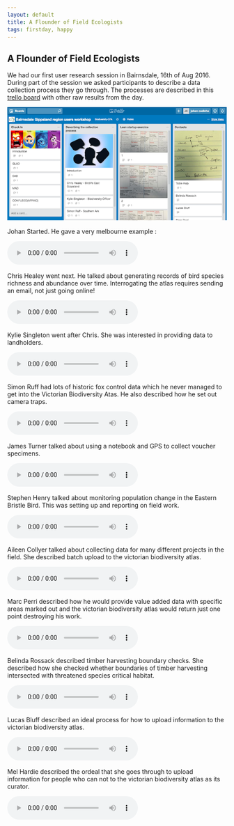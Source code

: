 ```yaml
---
layout: default
title: A Flounder of Field Ecologists
tags: firstday, happy
---
```


## A Flounder of Field Ecologists

We had our first user research session in Bairnsdale, 16th of Aug 2016. During part of the session we asked participants to describe a data collection process they go through.
The processes are described in this [trello board](https://trello.com/b/G9BBSMcZ/bairnsdale-gippsland-region-users-workshop) with other raw results from the day.

[![trello](/assets/trello.png)](https://trello.com/b/G9BBSMcZ/bairnsdale-gippsland-region-users-workshop)


Johan Started. He gave a very melbourne example :

<audio controls="controls">
  Your browser does not support the <code>audio</code> element.
  <source src="{{ site.github.url }}/assets/audio/bairnsdale/JohanCodinha.mp3" type="audio/mp3">
</audio>

Chris Healey went next. He talked about generating records of bird species richness and abundance over time. Interrogating the atlas requires sending an email, not just going online!

<audio controls="controls">
  Your browser does not support the <code>audio</code> element.
  <source src="{{ site.github.url }}/assets/audio/bairnsdale/ChrisHealey.mp3" type="audio/mp3">
</audio>

Kylie Singleton went after Chris. She was interested in providing data to landholders.

<audio controls="controls">
  Your browser does not support the <code>audio</code> element.
  <source src="{{ site.github.url }}/assets/audio/bairnsdale/KylieSingleton.mp3" type="audio/mp3">
</audio>

Simon Ruff had lots of historic fox control data which he never managed to get into the Victorian Biodiversity Atas. He also described how he set out camera traps.

<audio controls="controls">
  Your browser does not support the <code>audio</code> element.
  <source src="{{ site.github.url }}/assets/audio/bairnsdale/SimonRuff.mp3" type="audio/mp3">
</audio>

James Turner talked about using a notebook and GPS to collect voucher specimens.

<audio controls="controls">
  Your browser does not support the <code>audio</code> element.
  <source src="{{ site.github.url }}/assets/audio/bairnsdale/JamesTurner.mp3" type="audio/mp3">
</audio>

Stephen Henry talked about monitoring population change in the Eastern Bristle Bird. This was setting up and reporting on field work.

<audio controls="controls">
  Your browser does not support the <code>audio</code> element.
  <source src="{{ site.github.url }}/assets/audio/bairnsdale/StephenHenry.mp3" type="audio/mp3">
</audio>

Aileen Collyer talked about collecting data for many different projects in the field. She described batch upload to the victorian biodiversity atlas.

<audio controls="controls">
  Your browser does not support the <code>audio</code> element.
  <source src="{{ site.github.url }}/assets/audio/bairnsdale/AileenCollyer.mp3" type="audio/mp3">
</audio>

Marc Perri described how he would provide value added data with specific areas marked out and the victorian biodiversity atlas would return just one point destroying his work.

<audio controls="controls">
  Your browser does not support the <code>audio</code> element.
  <source src="{{ site.github.url }}/assets/audio/bairnsdale/MarcPerri.mp3" type="audio/mp3">
</audio>

Belinda Rossack described timber harvesting boundary checks. She described how she checked whether boundaries of timber harvesting intersected with threatened species critical habitat.

<audio controls="controls">
  Your browser does not support the <code>audio</code> element.
  <source src="{{ site.github.url }}/assets/audio/bairnsdale/BelindaRossack.mp3" type="audio/mp3">
</audio>

Lucas Bluff described an ideal process for how to upload information to the victorian biodiversity atlas.

<audio controls="controls">
  Your browser does not support the <code>audio</code> element.
  <source src="{{ site.github.url }}/assets/audio/bairnsdale/LucasBluff.mp3" type="audio/mp3">
</audio>

Mel Hardie described the ordeal that she goes through to upload information for people who can not to the victorian biodiversity atlas as its curator.

<audio controls="controls">
  Your browser does not support the <code>audio</code> element.
  <source src="{{ site.github.url }}/assets/audio/bairnsdale/MelHardie.mp3" type="audio/mp3">
</audio>


